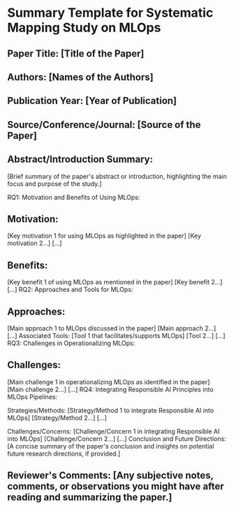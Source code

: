 # Summary Template for Systematic Mapping Study on MLOps

## Paper Title: [Title of the Paper]

## Authors: [Names of the Authors]

## Publication Year: [Year of Publication]

## Source/Conference/Journal: [Source of the Paper]
 
## Abstract/Introduction Summary:
[Brief summary of the paper's abstract or introduction, highlighting the main focus and purpose of the study.]

RQ1: Motivation and Benefits of Using MLOps:

## Motivation:
[Key motivation 1 for using MLOps as highlighted in the paper]
[Key motivation 2...]
[...]

## Benefits:
[Key benefit 1 of using MLOps as mentioned in the paper]
[Key benefit 2...]
[...]
RQ2: Approaches and Tools for MLOps:

## Approaches:
[Main approach 1 to MLOps discussed in the paper]
[Main approach 2...]
[...]
Associated Tools:
[Tool 1 that facilitates/supports MLOps]
[Tool 2...]
[...]
RQ3: Challenges in Operationalizing MLOps:

## Challenges:
[Main challenge 1 in operationalizing MLOps as identified in the paper]
[Main challenge 2...]
[...]
RQ4: Integrating Responsible AI Principles into MLOps Pipelines:

Strategies/Methods:
[Strategy/Method 1 to integrate Responsible AI into MLOps]
[Strategy/Method 2...]
[...]

Challenges/Concerns:
[Challenge/Concern 1 in integrating Responsible AI into MLOps]
[Challenge/Concern 2...]
[...]
Conclusion and Future Directions:
[A concise summary of the paper's conclusion and insights on potential future research directions, if provided.]

## Reviewer's Comments: [Any subjective notes, comments, or observations you might have after reading and summarizing the paper.]
